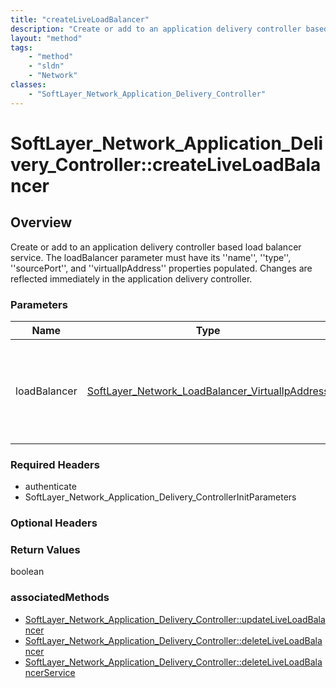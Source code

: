 ```yaml
---
title: "createLiveLoadBalancer"
description: "Create or add to an application delivery controller based load balancer service. The loadBalancer parameter must have it... "
layout: "method"
tags:
    - "method"
    - "sldn"
    - "Network"
classes:
    - "SoftLayer_Network_Application_Delivery_Controller"
---
```

# SoftLayer_Network_Application_Delivery_Controller::createLiveLoadBalancer
## Overview 
Create or add to an application delivery controller based load balancer service. The loadBalancer parameter must have its ''name'', ''type'', ''sourcePort'', and ''virtualIpAddress'' properties populated. Changes are reflected immediately in the application delivery controller. 

### Parameters 
|Name | Type | Description |
| --- | --- | --- |
|loadBalancer| <a href='/reference/datatypes/SoftLayer_Network_LoadBalancer_VirtualIpAddress'>SoftLayer_Network_LoadBalancer_VirtualIpAddress </a>| The virtual IP address interface you wish to attach to the load balancer service|


### Required Headers
* authenticate
* SoftLayer_Network_Application_Delivery_ControllerInitParameters

### Optional Headers

### Return Values
boolean


### associatedMethods

*  [SoftLayer_Network_Application_Delivery_Controller::updateLiveLoadBalancer](/reference/services/SoftLayer_Network_Application_Delivery_Controller/updateLiveLoadBalancer )
*  [SoftLayer_Network_Application_Delivery_Controller::deleteLiveLoadBalancer](/reference/services/SoftLayer_Network_Application_Delivery_Controller/deleteLiveLoadBalancer )
*  [SoftLayer_Network_Application_Delivery_Controller::deleteLiveLoadBalancerService](/reference/services/SoftLayer_Network_Application_Delivery_Controller/deleteLiveLoadBalancerService )

